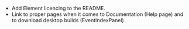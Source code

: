 - Add Element licencing to the README.
- Link to proper pages when it comes to Documentation (Help page) and to download desktop builds (EventIndexPanel)
